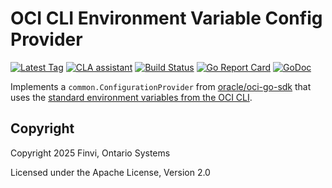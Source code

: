 # OCI CLI Environment Variable Config Provider
[![Latest Tag](https://img.shields.io/github/tag/ontariosystems/oci-cli-env-provider.svg)](https://github.com/ontariosystems/oci-cli-env-provider/tags)
[![CLA assistant](https://cla-assistant.io/readme/badge/ontariosystems/oci-cli-env-provider)](https://cla-assistant.io/ontariosystems/oci-cli-env-provider)
[![Build Status](https://github.com/ontariosystems/oci-cli-env-provider/actions/workflows/test.yml/badge.svg)](https://github.com/ontariosystems/oci-cli-env-provider/actions/workflows/test.yml)
[![Go Report Card](https://goreportcard.com/badge/github.com/ontariosystems/oci-cli-env-provider)](https://goreportcard.com/report/github.com/ontariosystems/oci-cli-env-provider)
[![GoDoc](https://godoc.org/github.com/ontariosystems/oci-cli-env-provider?status.svg)](https://godoc.org/github.com/ontariosystems/oci-cli-env-provider)

Implements a `common.ConfigurationProvider` from [oracle/oci-go-sdk](https://github.com/oracle/oci-go-sdk) 
that uses the [standard environment variables from the OCI CLI](https://docs.oracle.com/en-us/iaas/Content/API/SDKDocs/clienvironmentvariables.htm).


## Copyright
Copyright 2025 Finvi, Ontario Systems

Licensed under the Apache License, Version 2.0
